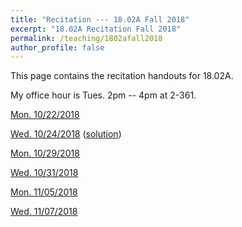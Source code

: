 ```yaml
---
title: "Recitation --- 18.02A Fall 2018"
excerpt: "18.02A Recitation Fall 2018"
permalink: /teaching/1802afall2018
author_profile: false
---
```


This page contains the recitation handouts for 18.02A. 

My office hour is Tues. 2pm -- 4pm at 2-361.

[Mon. 10/22/2018](/files/1802AFall2018/Vectors.pdf)

[Wed. 10/24/2018](/files/1802AFall2018/projection__determinant__cross_product.pdf) ([solution](/files/1802AFall2018/projection__determinant__cross_product_solution.pdf))

[Mon. 10/29/2018](/files/1802AFall2018/Lines_and_Planes.pdf)

[Wed. 10/31/2018](/files/1802AFall2018/Parametric_equations_for_curves.pdf)

[Mon. 11/05/2018](/files/1802AFall2018/velocity__acceleration__functions_of_several_variables.pdf)

[Wed. 11/07/2018](/files/1802AFall2018/Tangent_plane_and_linear_approximation.pdf)